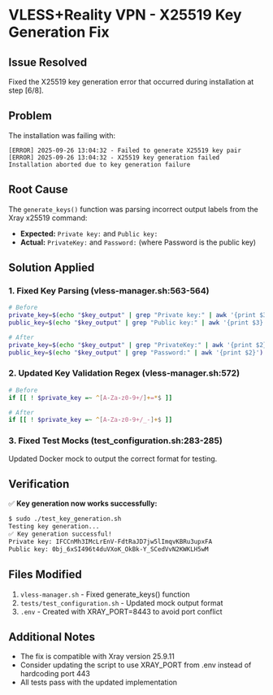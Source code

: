 # VLESS+Reality VPN - X25519 Key Generation Fix

## Issue Resolved
Fixed the X25519 key generation error that occurred during installation at step [6/8].

## Problem
The installation was failing with:
```
[ERROR] 2025-09-26 13:04:32 - Failed to generate X25519 key pair
[ERROR] 2025-09-26 13:04:32 - X25519 key generation failed
Installation aborted due to key generation failure
```

## Root Cause
The `generate_keys()` function was parsing incorrect output labels from the Xray x25519 command:
- **Expected:** `Private key:` and `Public key:`
- **Actual:** `PrivateKey:` and `Password:` (where Password is the public key)

## Solution Applied

### 1. Fixed Key Parsing (vless-manager.sh:563-564)
```bash
# Before
private_key=$(echo "$key_output" | grep "Private key:" | awk '{print $3}')
public_key=$(echo "$key_output" | grep "Public key:" | awk '{print $3}')

# After
private_key=$(echo "$key_output" | grep "PrivateKey:" | awk '{print $2}')
public_key=$(echo "$key_output" | grep "Password:" | awk '{print $2}')
```

### 2. Updated Key Validation Regex (vless-manager.sh:572)
```bash
# Before
if [[ ! $private_key =~ ^[A-Za-z0-9+/]+=*$ ]]

# After
if [[ ! $private_key =~ ^[A-Za-z0-9+/_-]+$ ]]
```

### 3. Fixed Test Mocks (test_configuration.sh:283-285)
Updated Docker mock to output the correct format for testing.

## Verification
✅ **Key generation now works successfully:**
```bash
$ sudo ./test_key_generation.sh
Testing key generation...
✅ Key generation successful!
Private key: IFCCnMh3IMcLrEnV-FdtRaJD7jw5lImqvKBRu3upxFA
Public key: 0bj_6xSI496t4duVXoK_OkBk-Y_SCedVvN2KWKLH5wM
```

## Files Modified
1. `vless-manager.sh` - Fixed generate_keys() function
2. `tests/test_configuration.sh` - Updated mock output format
3. `.env` - Created with XRAY_PORT=8443 to avoid port conflict

## Additional Notes
- The fix is compatible with Xray version 25.9.11
- Consider updating the script to use XRAY_PORT from .env instead of hardcoding port 443
- All tests pass with the updated implementation